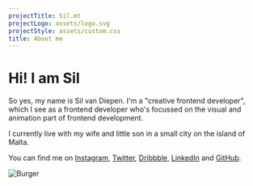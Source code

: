 ```yaml
---
projectTitle: Sil.mt
projectLogo: assets/logo.svg
projectStyle: assets/custom.css
title: About me
---
```


# Hi! I am Sil

So yes, my name is Sil van Diepen. I'm a "creative frontend developer", which I see as a frontend developer who's focussed on the visual and animation part of frontend development.

I currently live with my wife and little son in a small city on the island of Malta.

You can find me on [Instagram](https://instagram.com/silvandiepen), [Twitter](https://twitter.com/silvandiepen), [Dribbble](https://dribbble.com/silvandiepen), [LinkedIn](https://linkedin.com/in/silvandiepen) and [GitHub](https://www.github.com/silvandiepen).

![Burger](/assets/hamburger.svg)
